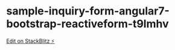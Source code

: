 # sample-inquiry-form-angular7-bootstrap-reactiveform-t9lmhv

[Edit on StackBlitz ⚡️](https://stackblitz.com/edit/sample-inquiry-form-angular7-bootstrap-reactiveform-t9lmhv)